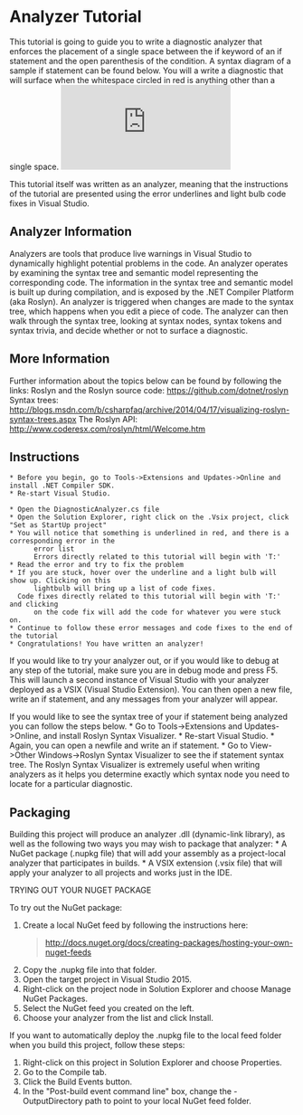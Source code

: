 Analyzer Tutorial
=================

This tutorial is going to guide you to write a diagnostic analyzer that enforces the placement of a single 
space between the if keyword of an if statement and the open parenthesis of the condition. A syntax diagram of
a sample if statement can be found below. You will a write a diagnostic that will surface when the whitespace circled in red is anything other than a single space.
![If Statement Syntax Tree](https://github.com/dotnet/roslyn-analyzers/blob/master/NewAnalyzerTemplate/NewAnalyzerTemplate/NewAnalyzerTemplate/README.md)
 
This tutorial itself was written as an analyzer, meaning that the instructions of the tutorial are 
presented using the error underlines and light bulb code fixes in Visual Studio.

Analyzer Information
--------------------
Analyzers are tools that produce live warnings in Visual Studio to dynamically highlight potential 
problems in the code.
An analyzer operates by examining the syntax tree and semantic model representing the corresponding code. 
The information in the syntax tree and semantic model is built up during compilation, and is exposed by 
the .NET Compiler Platform (aka Roslyn). An analyzer is triggered when changes are made to the syntax 
tree, which happens when you edit a piece of code. The analyzer can then walk through the syntax tree, looking at syntax nodes, syntax tokens and syntax 
trivia, and decide whether or not to surface a diagnostic. 

More Information
----------------
Further information about the topics below can be found by following the links:
Roslyn and the Roslyn source code: https://github.com/dotnet/roslyn
Syntax trees: http://blogs.msdn.com/b/csharpfaq/archive/2014/04/17/visualizing-roslyn-syntax-trees.aspx
The Roslyn API: http://www.coderesx.com/roslyn/html/Welcome.htm

Instructions
------------
	* Before you begin, go to Tools->Extensions and Updates->Online and install .NET Compiler SDK.
	* Re-start Visual Studio.

	* Open the DiagnosticAnalyzer.cs file
	* Open the Solution Explorer, right click on the .Vsix project, click "Set as StartUp project"
	* You will notice that something is underlined in red, and there is a corresponding error in the
          error list
          Errors directly related to this tutorial will begin with 'T:'
	* Read the error and try to fix the problem
	* If you are stuck, hover over the underline and a light bulb will show up. Clicking on this 
          lightbulb will bring up a list of code fixes.
	  Code fixes directly related to this tutorial will begin with 'T:' and clicking 
          on the code fix will add the code for whatever you were stuck on.
	* Continue to follow these error messages and code fixes to the end of the tutorial
	* Congratulations! You have written an analyzer!

If you would like to try your analyzer out, or if you would like to debug at any step of the tutorial, 
make sure you are in debug mode and press F5. This will launch a second instance of Visual Studio with 
your analyzer deployed as a VSIX (Visual Studio Extension). You can then open a new file, write an if statement, and any messages from your analyzer will appear.

If you would like to see the syntax tree of your if statement being analyzed you can follow the steps below.
	* Go to Tools->Extensions and Updates->Online, and install Roslyn Syntax Visualizer.
	* Re-start Visual Studio.
	* Again, you can open a newfile and write an if statement.
	* Go to View->Other Windows->Roslyn Syntax Visualizer to see the if statement syntax tree.
The Roslyn Syntax Visualizer is extremely useful when writing analyzers as it helps you determine exactly which syntax node you need to locate for a particular diagnostic.

Packaging
---------
Building this project will produce an analyzer .dll (dynamic-link library), as well as the
following two ways you may wish to package that analyzer:
	 * A NuGet package (.nupkg file) that will add your assembly as a
	   project-local analyzer that participates in builds.
	 * A VSIX extension (.vsix file) that will apply your analyzer to all projects
	   and works just in the IDE.

TRYING OUT YOUR NUGET PACKAGE

To try out the NuGet package:
1. Create a local NuGet feed by following the instructions here:
	 > http://docs.nuget.org/docs/creating-packages/hosting-your-own-nuget-feeds
2. Copy the .nupkg file into that folder.
3. Open the target project in Visual Studio 2015.
4. Right-click on the project node in Solution Explorer and choose Manage
	 NuGet Packages.
5. Select the NuGet feed you created on the left.
6. Choose your analyzer from the list and click Install.

If you want to automatically deploy the .nupkg file to the local feed folder
when you build this project, follow these steps:
1. Right-click on this project in Solution Explorer and choose Properties.
2. Go to the Compile tab.
3. Click the Build Events button.
4. In the "Post-build event command line" box, change the -OutputDirectory path to point to your 
   local NuGet feed folder.
